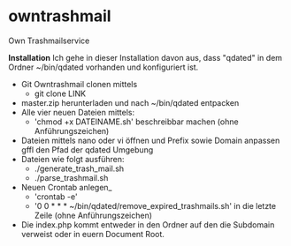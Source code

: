 owntrashmail
============

Own Trashmailservice

**Installation**
Ich gehe in dieser Installation davon aus, dass "qdated" in dem Ordner ~/bin/qdated vorhanden und konfiguriert ist.

* Git Owntrashmail clonen mittels
  * git clone LINK
* master.zip herunterladen und nach ~/bin/qdated entpacken
* Alle vier neuen Dateien mittels:
  * 'chmod +x DATEINAME.sh' beschreibbar machen (ohne Anführungszeichen)
* Dateien mittels nano oder vi öffnen und Prefix sowie Domain anpassen gffl den Pfad der qdated Umgebung
* Dateien wie folgt ausführen:
  * ./generate_trash_mail.sh
  * ./parse_trashmail.sh
* Neuen Crontab anlegen_
  * 'crontab -e'
  * '0 0 * * * ~/bin/qdated/remove_expired_trashmails.sh' in die letzte Zeile (ohne Anführungszeichen)
* Die index.php kommt entweder in den Ordner auf den die Subdomain verweist oder in euern Document Root.


